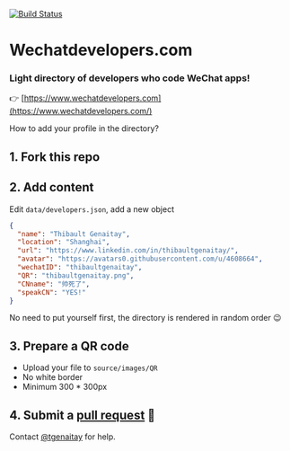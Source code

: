 [![Build Status](https://api.travis-ci.com/tgenaitay/wechat-developers.svg?branch=master)](https://travis-ci.com/tgenaitay/wechat-developers)

# Wechatdevelopers.com

### Light directory of developers who code WeChat apps!

👉 [https://www.wechatdevelopers.com](https://www.wechatdevelopers.com/)

How to add your profile in the directory?

## 1. Fork this repo

## 2. Add content

Edit `data/developers.json`, add a new object

```json
{
  "name": "Thibault Genaitay",
  "location": "Shanghai",
  "url": "https://www.linkedin.com/in/thibaultgenaitay/",
  "avatar": "https://avatars0.githubusercontent.com/u/4608664",
  "wechatID": "thibaultgenaitay",
  "QR": "thibaultgenaitay.png",
  "CNname": "帅死了",
  "speakCN": "YES!"
}
```

No need to put yourself first, the directory is rendered in random order 😉

## 3. Prepare a QR code

- Upload your file to `source/images/QR`
- No white border
- Minimum 300 * 300px

## 4. Submit a [pull request](https://github.com/tgenaitay/wechat-developers/compare) 🎉

Contact [@tgenaitay](http://github.com/tgenaitay/) for help.
